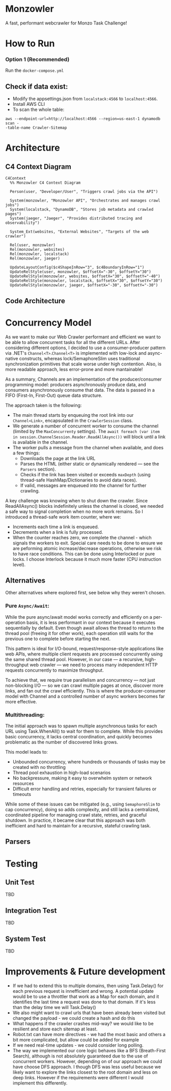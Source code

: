 # Monzowler

A fast, performant webcrawler for Monzo Task Challenge!

# How to Run

### Option 1 (Recommended)

Run the `docker-compose.yml`

## Check if data exist:
- Modify the appsettings.json from `localstack:4566` to `localhost:4566`.
- Install AWS CLI
- To scan the whole table:
```curl
aws --endpoint-url=http://localhost:4566 --region=us-east-1 dynamodb scan -
-table-name Crawler-Sitemap
```

# Architecture

## C4 Context Diagram

```mermaid
C4Context
  %% Monzowler C4 Context Diagram

  Person(user, "Developer/User", "Triggers crawl jobs via the API")
  
  System(monzowler, "Monzowler API", "Orchestrates and manages crawl jobs")
  System(localstack, "DynamoDB", "Stores job metadata and crawled pages")
  System(jaeger, "Jaeger", "Provides distributed tracing and observability")

  System_Ext(websites, "External Websites", "Targets of the web crawler")
  
  Rel(user, monzowler)
  Rel(monzowler, websites)
  Rel(monzowler, localstack)
  Rel(monzowler, jaeger)

  UpdateLayoutConfig($c4ShapeInRow="3", $c4BoundaryInRow="1")
  UpdateRelStyle(user, monzowler, $offsetX="-30", $offsetY="30")
  UpdateRelStyle(monzowler, websites, $offsetX="30", $offsetY="-40")
  UpdateRelStyle(monzowler, localstack, $offsetX="30", $offsetY="30")
  UpdateRelStyle(monzowler, jaeger, $offsetX="-30", $offsetY="-30")
```

## Code Architecture


# Concurrency Model

As we want to make our Web Crawler performant and efficient we want to be able to allow concurrent tasks for all the different URLs. After considering different options,
I decided to use a consumer-producer pattern via .NET's `Channel<T>`.`Channel<T>` is implemented with low-lock and async-native constructs, whereas lock/SemaphoreSlim uses traditional synchronization primitives that scale worse under high contention.
Also, is more readable approach, less error-prone and more mantainable!

As a summary, Channels are an implementation of the producer/consumer programming model: producers asynchronously produce data, and consumers asynchronously consume that data. The data is passed in a FIFO (First-In, First-Out) queue data structure.

The approach taken is the following:
- The main thread starts by enqueuing the root link into our `Channel<Link>`, encapsulated in the `CrawlerSession` class. 
- We generate a number of concurrent worker to consume the channel (limited by the `MaxConcurrenty` settings). The `await foreach (var item in session.ChannelSession.Reader.ReadAllAsync())` will block until a link is available in the channel. 
- The worker pulls a message from the channel when available, and does a few things:
   - Downloads the page at the link URL
   - Parses the HTML (either static or dynamically rendered — see the `Parsers` section).
   - Checks if the link has been visited or exceeds `maxDepth` (using thread-safe HashMap/Dictionaries to avoid data races).
   - If valid, messages are enqueued into the channel for further crawling.

A key challenge was knowing when to shut down the crawler. Since ReadAllAsync() blocks indefinitely unless the channel is closed, we needed a safe way to signal completion when no more work remains. So I introduced a thread-safe work item counter, where we:
- Increments each time a link is enqueued.
- Decrements when a link is fully processed.
- When the counter reaches zero, we complete the channel - which signals the workers to exit. 
Special care needs to be done to ensure we are peforming atomic increase/decrease operations, otherwise we risk to have race conditions. This can be done using Interlocked or pure locks.
I choose Interlock because it much more faster (CPU instruction level). 

## Alternatives

Other alternatives where explored first, see below why they weren't chosen.

### Pure `Async/Await`:
While the pure async/await model works correctly and efficiently on a per-operation basis, it is less performant in our context because it executes sequentially by default. Even though await allows the thread to return to the thread pool (freeing it for other work), each operation still waits for the previous one to complete before starting the next.

This pattern is ideal for I/O-bound, request/response-style applications like web APIs, where multiple client requests are processed concurrently using the same shared thread pool. However, in our case — a recursive, high-throughput web crawler — we need to process many independent HTTP requests concurrently to maximize throughput.

To achieve that, we require true parallelism and concurrency — not just non-blocking I/O — so we can crawl multiple pages at once, discover more links, and fan out the crawl efficiently. This is where the producer-consumer model with Channel<T> and a controlled number of async workers becomes far more effective.

### Multithreading:
The initial approach was to spawn multiple asynchronous tasks for each URL using Task.WhenAll() to wait for them to complete. While this provides basic concurrency, it lacks central coordination, and quickly becomes problematic as the number of discovered links grows.

This model leads to:

- Unbounded concurrency, where hundreds or thousands of tasks may be created with no throttling
- Thread pool exhaustion in high-load scenarios
- No backpressure, making it easy to overwhelm system or network resources
- Difficult error handling and retries, especially for transient failures or timeouts

While some of these issues can be mitigated (e.g., using `SemaphoreSlim` to cap concurrency), doing so adds complexity, and still lacks a centralized, coordinated pipeline for managing crawl state, retries, and graceful shutdown. 
In practice, it became clear that this approach was both inefficient and hard to maintain for a recursive, stateful crawling task.

## Parsers



# Testing

## Unit Test

TBD

## Integration Test

TBD

## System Test 

TBD

# Improvements & Future development

- If we had to extend this to multiple domains, then using Task.Delay() for each previous request is innefficient and wrong. A potential update would be to use a throttler that work as a Map for each domain, and it identifies the last time a request was done to that domain. If it's less than the delay time we will Task.Delay() 
- We also might want to crawl urls that have been already been visited but changed the payload - we could create a hash and do this
- What happens if the crawler crashes mid-way? we would like to be resilient and store each sitemap at least. 
- Robot.txt can have more directives - we had the most basic and others a bit more complicated, but allow could be added for example
- If we need real-time updates - we could consider long polling. 
- The way we implemented our core logic behaves like a BFS (Breath-First Search), although is not absolutely guaranteed due to the use of concurrent workers. However, depending on of our approach we could have choose DFS approach. I though DFS was less useful because we likely want to explore the links closest to the root domain and less on deep links. However if the requirements were different I would implement this differently. 